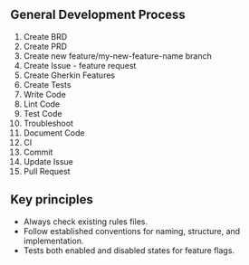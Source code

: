 ## General Development Process
1. Create BRD
2. Create PRD
3. Create new feature/my-new-feature-name branch
4. Create Issue - feature request
5. Create Gherkin Features
6. Create Tests
7. Write Code
8. Lint Code
9. Test Code
10. Troubleshoot
11. Document Code
12. CI
14. Commit
13. Update Issue
15. Pull Request

## Key principles
- Always check existing rules files.
- Follow established conventions for naming, structure, and implementation.
- Tests both enabled and disabled states for feature flags.